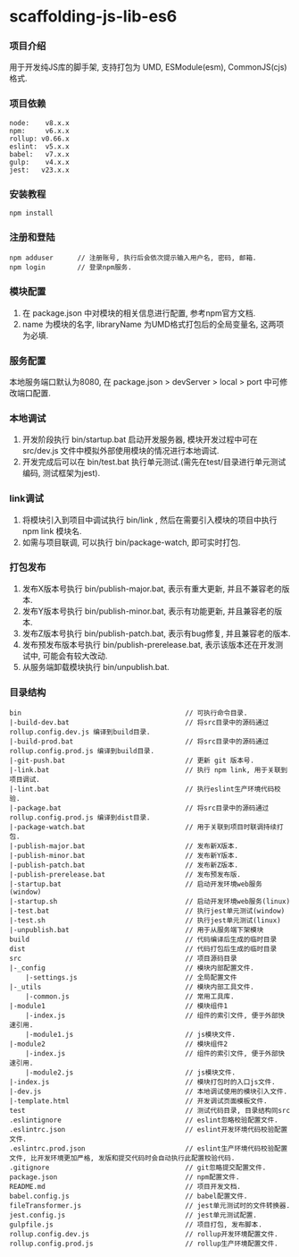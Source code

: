 # scaffolding-js-lib-es6

### 项目介绍
用于开发纯JS库的脚手架, 支持打包为 UMD, ESModule(esm), CommonJS(cjs) 格式.

### 项目依赖
```
node:    v8.x.x
npm:     v6.x.x
rollup: v0.66.x
eslint:  v5.x.x
babel:   v7.x.x
gulp:    v4.x.x
jest:   v23.x.x
```

### 安装教程
```
npm install
```

### 注册和登陆
```
npm adduser      // 注册账号, 执行后会依次提示输入用户名, 密码, 邮箱.
npm login        // 登录npm服务.
```

### 模块配置
1. 在 package.json 中对模块的相关信息进行配置, 参考npm官方文档.
2. name 为模块的名字, libraryName 为UMD格式打包后的全局变量名, 这两项为必填.

### 服务配置
本地服务端口默认为8080, 在 package.json > devServer > local > port 中可修改端口配置.

### 本地调试
1. 开发阶段执行 bin/startup.bat 启动开发服务器, 模块开发过程中可在 src/dev.js 文件中模拟外部使用模块的情况进行本地调试.
2. 开发完成后可以在 bin/test.bat 执行单元测试.(需先在test/目录进行单元测试编码, 测试框架为jest).

### link调试
1. 将模块引入到项目中调试执行 bin/link , 然后在需要引入模块的项目中执行 npm link 模块名.
2. 如需与项目联调, 可以执行 bin/package-watch, 即可实时打包.

### 打包发布
1. 发布X版本号执行 bin/publish-major.bat, 表示有重大更新, 并且不兼容老的版本.
2. 发布Y版本号执行 bin/publish-minor.bat, 表示有功能更新, 并且兼容老的版本.
3. 发布Z版本号执行 bin/publish-patch.bat, 表示有bug修复, 并且兼容老的版本.
4. 发布预发布版本号执行 bin/publish-prerelease.bat, 表示该版本还在开发测试中, 可能会有较大改动.
5. 从服务端卸载模块执行 bin/unpublish.bat.

### 目录结构
```
bin                                         // 可执行命令目录.
|-build-dev.bat                             // 将src目录中的源码通过 rollup.config.dev.js 编译到build目录.
|-build-prod.bat                            // 将src目录中的源码通过 rollup.config.prod.js 编译到build目录.
|-git-push.bat                              // 更新 git 版本号.
|-link.bat                                  // 执行 npm link, 用于关联到项目调试.
|-lint.bat                                  // 执行eslint生产环境代码校验.
|-package.bat                               // 将src目录中的源码通过 rollup.config.prod.js 编译到dist目录.
|-package-watch.bat                         // 用于关联到项目时联调持续打包.
|-publish-major.bat                         // 发布新X版本.
|-publish-minor.bat                         // 发布新Y版本.
|-publish-patch.bat                         // 发布新Z版本.
|-publish-prerelease.bat                    // 发布预发布版.
|-startup.bat                               // 启动开发环境web服务(window)
|-startup.sh                                // 启动开发环境web服务(linux)
|-test.bat                                  // 执行jest单元测试(window)
|-test.sh                                   // 执行jest单元测试(linux)
|-unpublish.bat                             // 用于从服务端下架模块
build                                       // 代码编译后生成的临时目录
dist                                        // 代码打包后生成的临时目录
src                                         // 项目源码目录
|-_config                                   // 模块内部配置文件.
    |-settings.js                           // 全局配置文件
|-_utils                                    // 模块内部工具文件.
    |-common.js                             // 常用工具库.
|-module1                                   // 模块组件1
    |-index.js                              // 组件的索引文件, 便于外部快速引用.
    |-module1.js                            // js模块文件.
|-module2                                   // 模块组件2
    |-index.js                              // 组件的索引文件, 便于外部快速引用.
    |-module2.js                            // js模块文件.
|-index.js                                  // 模块打包时的入口js文件.
|-dev.js                                    // 本地调试使用的模块引入文件.
|-template.html                             // 开发调试页面模板文件.
test                                        // 测试代码目录, 目录结构同src
.eslintignore                               // eslint忽略校验配置文件.
.eslintrc.json                              // eslint开发环境代码校验配置文件.
.eslintrc.prod.json                         // eslint生产环境代码校验配置文件, 比开发环境更加严格, 发版和提交代码时会自动执行此配置校验代码.
.gitignore                                  // git忽略提交配置文件.
package.json                                // npm配置文件.
README.md                                   // 项目开发文档.
babel.config.js                             // babel配置文件.
fileTransformer.js                          // jest单元测试时的文件转换器.
jest.config.js                              // jest单元测试配置.
gulpfile.js                                 // 项目打包, 发布脚本.
rollup.config.dev.js                        // rollup开发环境配置文件.
rollup.config.prod.js                       // rollup生产环境配置文件.
```
